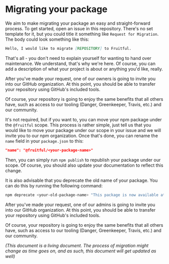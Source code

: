 # Migrating your package

We aim to make migrating your package an easy and straight-forward process. 
To get started, open an issue in this repository. There's no set template for
it, but you could title it something like `Request for Migration`. The body
could look something like this:

```md
Hello, I would like to migrate [REPOSITORY] to Fruitful.
```

That's all - you don't need to explain yourself for wanting to hand over
maintenance. We understand, that's why we're here. Of course, you can add a
description of what your project is about or anything you'd like, really.

After you've made your request, one of our owners is going to invite you into
our GitHub organization. At this point, you should be able to transfer your
repository using GitHub's included tools.

Of course, your repository is going to enjoy the same benefits that all others
have, such as access to our tooling (Danger, Greenkeeper, Travis, etc.) and our
community.

It's not required, but if you want to, you can move your npm package under the
`@fruitful` scope. This process is rather simple, just tell us that you would
like to move your package under our scope in your issue and we will invite you
to our npm organization. Once that's done, you can rename the `name` field in
your `package.json` to this:

```json
"name": "@fruitful/<your-package-name>"
```

Then, you can simply run `npm publish` to republish your package under our
scope. Of course, you should also update your documentation to reflect this
change.

It is also advisable that you deprecate the old name of your package. You can
do this by running the following command:

```sh
npm deprecate <your-old-package-name> "This package is now available at @fruitful/<your-package-name>"
```

After you've made your request, one of our admins is going to invite you into our GitHub organization. At this point, you should be able to transfer your repository using GitHub's included tools.

Of course, your repository is going to enjoy the same benefits that all others have, such as access to our tooling (Danger, Greenkeeper, Travis, etc.) and our community.

_(This document is a living document. The process of migration might change as time goes on, and as such, this document will get updated as well)_


